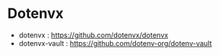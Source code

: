 # Dotenvx

- dotenvx : https://github.com/dotenvx/dotenvx
- dotenvx-vault : https://github.com/dotenv-org/dotenv-vault
